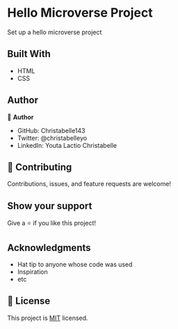 

# Hello Microverse Project

Set up a hello microverse project


## Built With

- HTML
- CSS

## Author

👤 **Author**
- GitHub: Christabelle143
- Twitter: @christabelleyo
- LinkedIn: Youta Lactio Christabelle

## 🤝 Contributing

Contributions, issues, and feature requests are welcome!


## Show your support

Give a ⭐️ if you like this project!

## Acknowledgments

- Hat tip to anyone whose code was used
- Inspiration
- etc

## 📝 License

This project is [MIT](./MIT.md) licensed.
